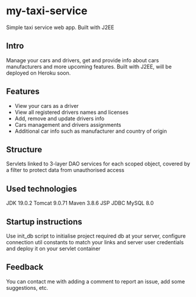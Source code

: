 # my-taxi-service
Simple taxi service web app. Built with J2EE
## Intro
Manage your cars and drivers, get and provide info about cars manufacturers and more upcoming features. Built with J2EE, will be deployed on Heroku soon.
## Features
- View your cars as a driver
- View all registered drivers names and licenses
- Add, remove and update drivers info
- Cars management and drivers assignments
- Additional car info such as manufacturer and country of origin
## Structure
Servlets linked to 3-layer DAO services for each scoped object, covered by a filter to protect data from unauthorised access
## Used technologies
JDK 19.0.2
Tomcat 9.0.71
Maven 3.8.6
JSP
JDBC
MySQL 8.0
## Startup instructions
Use init_db script to initialise project required db at your server, configure connection util constants to match your links and server user credentials and deploy it on your servlet container
## Feedback
You can contact me with adding a comment to report an issue, add some suggestions, etc.
